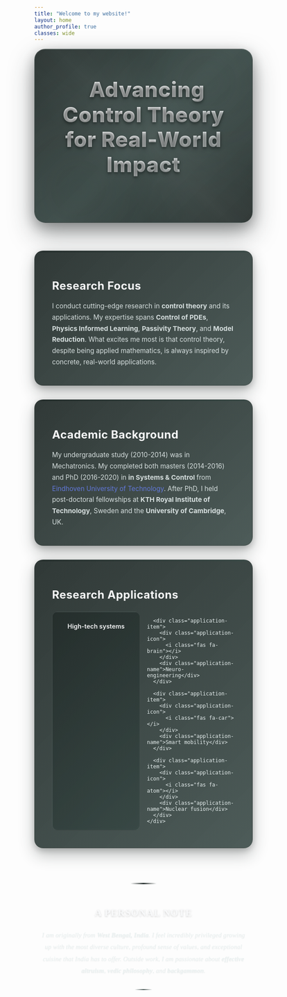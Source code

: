 ```yaml
---
title: "Welcome to my website!"
layout: home
author_profile: true
classes: wide
---
```


<!-- Font Awesome for icons -->
<link rel="stylesheet" href="https://cdnjs.cloudflare.com/ajax/libs/font-awesome/6.0.0/css/all.min.css">

<style>
.intro-section {
  background: linear-gradient(135deg, rgba(37, 46, 44, 0.98) 0%, rgba(58, 74, 71, 0.95) 50%, rgba(37, 46, 44, 0.98) 100%);
  color: white;
  padding: 4rem 3rem;
  border-radius: 25px;
  margin-bottom: 4rem;
  box-shadow: 0 25px 60px rgba(37, 46, 44, 0.4), 0 10px 30px rgba(0, 0, 0, 0.3), inset 0 1px 0 rgba(255, 255, 255, 0.1);
  position: relative;
  overflow: hidden;
  backdrop-filter: blur(15px);
  border: 1px solid rgba(255, 255, 255, 0.1);
  animation: introFloat 6s ease-in-out infinite;
}

.intro-section::before {
  content: '';
  position: absolute;
  top: 0;
  left: 0;
  right: 0;
  bottom: 0;
  background: 
    radial-gradient(circle at 20% 80%, rgba(37, 46, 44, 0.3) 0%, transparent 50%),
    radial-gradient(circle at 80% 20%, rgba(58, 74, 71, 0.3) 0%, transparent 50%),
    linear-gradient(45deg, transparent 30%, rgba(255, 255, 255, 0.05) 50%, transparent 70%);
  animation: backgroundShift 8s ease-in-out infinite;
}

.intro-section::after {
  content: '';
  position: absolute;
  top: -50%;
  left: -50%;
  width: 200%;
  height: 200%;
  background: conic-gradient(from 0deg, transparent, rgba(255, 255, 255, 0.1), transparent, rgba(255, 255, 255, 0.05), transparent);
  animation: rotate 20s linear infinite;
  opacity: 0.3;
}

.intro-content {
  position: relative;
  z-index: 3;
  text-align: center;
}

.catchy-oneliner {
  font-size: 3rem;
  font-weight: 800;
  margin-bottom: 2.5rem;
  text-shadow: 0 4px 8px rgba(0, 0, 0, 0.4), 0 2px 4px rgba(37, 46, 44, 0.3);
  animation: textGlow 4s ease-in-out infinite;
  letter-spacing: 1px;
  line-height: 1.2;
  background: linear-gradient(135deg, #ffffff 0%, #f8f9fa 50%, #e8f0f0 100%);
  -webkit-background-clip: text;
  -webkit-text-fill-color: transparent;
  background-clip: text;
}

.info-cards {
  display: grid;
  grid-template-columns: repeat(auto-fit, minmax(300px, 1fr));
  gap: 2rem;
  margin-top: 3rem;
}

.info-card {
  background: linear-gradient(135deg, rgba(37, 46, 44, 0.95) 0%, rgba(58, 74, 71, 0.9) 100%);
  color: #e8f0f0;
  padding: 2.5rem;
  border-radius: 20px;
  box-shadow: 0 15px 35px rgba(37, 46, 44, 0.3), 0 5px 15px rgba(0, 0, 0, 0.2);
  transition: all 0.4s cubic-bezier(0.4, 0, 0.2, 1);
  position: relative;
  overflow: hidden;
  backdrop-filter: blur(10px);
  border: 1px solid rgba(37, 46, 44, 0.2);
}

.info-card:hover {
  transform: translateY(-8px) scale(1.02);
  box-shadow: 0 25px 50px rgba(37, 46, 44, 0.4), 0 10px 25px rgba(0, 0, 0, 0.3);
  border-color: rgba(37, 46, 44, 0.4);
}

.info-card::before {
  content: '';
  position: absolute;
  top: 0;
  left: 0;
  right: 0;
  height: 3px;
  background: linear-gradient(90deg, #252E2C, #3a4a47, #252E2C);
  background-size: 200% 100%;
  animation: shimmer 3s ease-in-out infinite;
}

.info-card::after {
  content: '';
  position: absolute;
  top: 0;
  left: -100%;
  width: 100%;
  height: 100%;
  background: linear-gradient(90deg, transparent, rgba(255, 255, 255, 0.1), transparent);
  transition: left 0.6s ease;
}

.info-card:hover::after {
  left: 100%;
}

.card-icon {
  font-size: 3.5rem;
  margin-bottom: 1.5rem;
  color: #252E2C;
  animation: bounceIn 1s ease-out 0.5s both;
  text-shadow: 0 2px 4px rgba(37, 46, 44, 0.3);
  transition: all 0.3s ease;
}

.info-card:hover .card-icon {
  transform: scale(1.1);
  color: #3a4a47;
}

.card-title {
  font-size: 1.6rem;
  font-weight: 700;
  margin-bottom: 1.2rem;
  color: #f8f9fa;
  letter-spacing: 0.5px;
  text-shadow: 0 1px 2px rgba(0, 0, 0, 0.1);
}

.card-content {
  line-height: 1.7;
  color: #e8f0f0;
  font-size: 0.95rem;
  opacity: 0.9;
}

@keyframes fadeInUp {
  from {
    opacity: 0;
    transform: translateY(30px);
  }
  to {
    opacity: 1;
    transform: translateY(0);
  }
}

@keyframes bounceIn {
  0% {
    opacity: 0;
    transform: scale(0.3);
  }
  50% {
    opacity: 1;
    transform: scale(1.05);
  }
  70% {
    transform: scale(0.9);
  }
  100% {
    opacity: 1;
    transform: scale(1);
  }
}

@keyframes shimmer {
  0%, 100% { background-position: 0% 50%; }
  50% { background-position: 100% 50%; }
}

@keyframes introFloat {
  0%, 100% { transform: translateY(0px); }
  50% { transform: translateY(-5px); }
}

@keyframes backgroundShift {
  0%, 100% { opacity: 0.7; }
  50% { opacity: 1; }
}

@keyframes rotate {
  from { transform: rotate(0deg); }
  to { transform: rotate(360deg); }
}

@keyframes textGlow {
  0%, 100% { filter: brightness(1); }
  50% { filter: brightness(1.1); }
}

@media (max-width: 768px) {
  .catchy-oneliner {
    font-size: 2rem;
  }
  
  .info-cards {
    grid-template-columns: 1fr;
  }
}

/* Elegant personal note style */
.personal-note {
  text-align: center;
  margin: 3rem auto;
  max-width: 700px;
  position: relative;
  padding: 2rem 0;
}

.personal-note::before {
  content: '';
  position: absolute;
  top: 0;
  left: 50%;
  transform: translateX(-50%);
  width: 60px;
  height: 3px;
  background: linear-gradient(90deg, transparent, #252E2C, transparent);
  border-radius: 2px;
}

.personal-note::after {
  content: '';
  position: absolute;
  bottom: 0;
  left: 50%;
  transform: translateX(-50%);
  width: 40px;
  height: 2px;
  background: linear-gradient(90deg, transparent, #3a4a47, transparent);
  border-radius: 1px;
}

.personal-note-icon {
  font-size: 1.5rem;
  color: #252E2C;
  margin-bottom: 1.5rem;
  animation: float 3s ease-in-out infinite;
  display: inline-block;
  text-shadow: 0 2px 4px rgba(37, 46, 44, 0.3);
}

.personal-note-title {
  font-size: 1.4rem;
  font-weight: 600;
  color: #f8f9fa;
  margin-bottom: 1.5rem;
  font-family: 'Georgia', serif;
  letter-spacing: 1px;
  text-transform: uppercase;
  opacity: 0.9;
  text-shadow: 0 2px 4px rgba(0, 0, 0, 0.2);
}

.personal-note-content {
  font-size: 0.95rem;
  line-height: 1.8;
  color: #e8f0f0;
  font-family: 'Georgia', serif;
  font-style: italic;
  position: relative;
  padding: 0 1rem;
  opacity: 0.9;
  text-shadow: 0 1px 2px rgba(0, 0, 0, 0.1);
}

.carousel-posts-title {
  text-align: center;
  font-size: 1.8rem;
  font-weight: 600;
  color: #f8f9fa;
  margin-bottom: 2rem;
  position: relative;
  text-shadow: 0 2px 4px rgba(0, 0, 0, 0.2);
  letter-spacing: 0.5px;
}

.carousel-posts-title::after {
  content: '';
  position: absolute;
  bottom: -10px;
  left: 50%;
  transform: translateX(-50%);
  width: 60px;
  height: 3px;
  background: linear-gradient(90deg, #252E2C, #3a4a47);
  border-radius: 2px;
}

.carousel-post-title {
  font-size: 1rem;
  font-weight: 600;
  color: #f8f9fa;
  text-decoration: none;
  display: block;
  text-shadow: 0 1px 2px rgba(0, 0, 0, 0.1);
  transition: color 0.3s ease;
}

.carousel-post-title:hover {
  color: #252E2C;
}

.carousel-post-excerpt {
  color: #e8f0f0;
  font-size: 0.85rem;
  line-height: 1.3;
  display: block;
  margin-bottom: 0.3rem;
  opacity: 0.9;
}

.carousel-post-date {
  color: #cbd5e0;
  font-size: 0.8rem;
  font-weight: 500;
  padding: 0.2rem 0.5rem;
  background: rgba(37, 46, 44, 0.3);
  border-radius: 4px;
  display: inline-block;
  width: fit-content;
  backdrop-filter: blur(5px);
  border: 1px solid rgba(37, 46, 44, 0.2);
}

@keyframes float {
  0%, 100% {
    transform: translateY(0px);
  }
  50% {
    transform: translateY(-10px);
  }
}

.personal-note:hover .personal-note-icon {
  animation: pulse 1s ease-in-out;
}

@keyframes pulse {
  0%, 100% {
    transform: scale(1);
  }
  50% {
    transform: scale(1.1);
  }
}

/* Applications grid styling for home page */
.applications-grid {
  display: grid;
  grid-template-columns: repeat(auto-fit, minmax(120px, 1fr));
  gap: 1rem;
  margin-top: 1.5rem;
}

.application-item {
  background: linear-gradient(135deg, rgba(37, 46, 44, 0.9) 0%, rgba(58, 74, 71, 0.8) 100%);
  padding: 1rem;
  border-radius: 12px;
  text-align: center;
  transition: all 0.4s cubic-bezier(0.4, 0, 0.2, 1);
  border: 1px solid rgba(255, 255, 255, 0.1);
  backdrop-filter: blur(5px);
  position: relative;
  overflow: hidden;
}

.application-item::before {
  content: '';
  position: absolute;
  top: 0;
  left: -100%;
  width: 100%;
  height: 100%;
  background: linear-gradient(90deg, transparent, rgba(255, 255, 255, 0.1), transparent);
  transition: left 0.6s ease;
}

.application-item:hover::before {
  left: 100%;
}

.application-item:hover {
  transform: translateY(-3px) scale(1.02);
  box-shadow: 0 15px 30px rgba(37, 46, 44, 0.4);
  border-color: rgba(255, 255, 255, 0.2);
}

.application-icon {
  font-size: 1.8rem;
  color: #252E2C;
  margin-bottom: 0.5rem;
  text-shadow: 0 2px 4px rgba(37, 46, 44, 0.3);
  transition: all 0.3s ease;
}

.application-item:hover .application-icon {
  transform: scale(1.1);
  color: #3a4a47;
}

.application-name {
  font-size: 0.9rem;
  font-weight: 600;
  color: #f8f9fa;
  text-shadow: 0 1px 2px rgba(0, 0, 0, 0.2);
}
</style>

<div class="intro-section">
  <div class="intro-content">
    <div class="catchy-oneliner">
      <i class="fas fa-rocket" style="margin-right: 1rem; color: #252E2C;"></i>
      Advancing Control Theory for Real-World Impact
    </div>
  </div>
</div>

<div class="info-cards">
  <div class="info-card">
    <div class="card-icon">
      <i class="fas fa-microscope"></i>
    </div>
    <div class="card-title">Research Focus</div>
    <div class="card-content">
      I conduct cutting-edge research in <strong>control theory</strong> and its applications. My expertise spans <strong>Control of PDEs</strong>, <strong>Physics Informed Learning</strong>, <strong>Passivity Theory</strong>, and <strong>Model Reduction</strong>. What excites me most is that control theory, despite being applied mathematics, is always inspired by concrete, real-world applications.
    </div>
  </div>

  <div class="info-card">
    <div class="card-icon">
      <i class="fas fa-graduation-cap"></i>
    </div>
    <div class="card-title">Academic Background</div>
    <div class="card-content">
      My undergraduate study (2010-2014) was in Mechatronics. My completed both masters (2014-2016) and PhD (2016-2020) in <strong> in Systems & Control </strong> from <a href="https://www.tue.nl/en/" style="color: #667eea; text-decoration: none;">Eindhoven University of Technology</a>. After PhD, I held post-doctoral fellowships at <strong>KTH Royal Institute of Technology</strong>, Sweden and the <strong>University of Cambridge</strong>, UK. 
    </div>
  </div>

  <div class="info-card">
    <div class="card-icon">
      <i class="fas fa-cogs"></i>
    </div>
    <div class="card-title">Research Applications</div>
    <div class="applications-grid">
      <div class="application-item">
        <div class="application-icon">
          <i class="fas fa-microchip"></i>
        </div>
        <div class="application-name">High-tech systems</div>
      </div>
      
      <div class="application-item">
        <div class="application-icon">
          <i class="fas fa-brain"></i>
        </div>
        <div class="application-name">Neuro-engineering</div>
      </div>
      
      <div class="application-item">
        <div class="application-icon">
          <i class="fas fa-car"></i>
        </div>
        <div class="application-name">Smart mobility</div>
      </div>
      
      <div class="application-item">
        <div class="application-icon">
          <i class="fas fa-atom"></i>
        </div>
        <div class="application-name">Nuclear fusion</div>
      </div>
    </div>
  </div>
</div>

<div class="personal-note">
  <div class="personal-note-icon">
    <i class="fas fa-home"></i>
  </div>
  <div class="personal-note-title">A Personal Note</div>
  <div class="personal-note-content">
    I am originally from <strong>West Bengal, India</strong>. I feel incredibly privileged growing up with the most diverse culture, profound sense of values, and exceptional cuisine that India has to offer. Outside work, I am passionate about <strong>effective altruism</strong>, <strong>vedic philosophy</strong>, and <strong>backgammon</strong>.
  </div>
</div>
